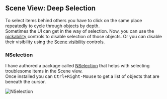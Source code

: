 ## Scene View: Deep Selection
To select items behind others you have to click on the same place repeatedly to cycle through objects by depth.  
Sometimes the UI can get in the way of selection. Now, you can use the [pickability](Selection.md) controls to disable selection of those objects. Or you can disable their visibility using the [Scene visibility](Visibility.md) controls.  

### NSelection

I have authored a package called [NSelection](https://github.com/vertxxyz/NSelection) that helps with selecting troublesome items in the Scene view.  
Once installed you can <kbd>Ctrl+Right-Mouse</kbd> to get a list of objects that are beneath the cursor.  

![NSelection](https://vertx.xyz/Images/NSelection/nSelection4.gif)  